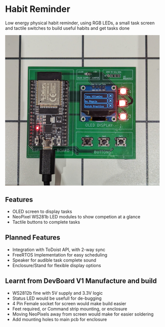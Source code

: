 # Habit Reminder
Low energy physical habit reminder, using RGB LEDs, a small task screen and tactile switches to build useful habits and get tasks done

<img src="/assets/images/Habit_tracker_devboardv1.jpg" width="500">

## Features
- OLED screen to display tasks
- NeoPixel WS281b LED modules to show competion at a glance
- Tactile buttons to complete tasks
## Planned Features
- Integration with ToDoist API, with 2-way sync
- FreeRTOS Implementation for easy scheduling
- Speaker for audible task complete sound
- Enclosure/Stand for flexible display options

## Learnt from DevBoard V1 Manufacture and build
- WS2812b fine with 5V supply and 3.3V logic
- Status LED would be usefull for de-bugging
- 4 Pin Female socket for screen would make build easier
- Feet required, or Command strip mounting, or enclosure
- Moving NeoPixels away from screen would make for easier soldering
- Add mounting holes to main pcb for enclosure
